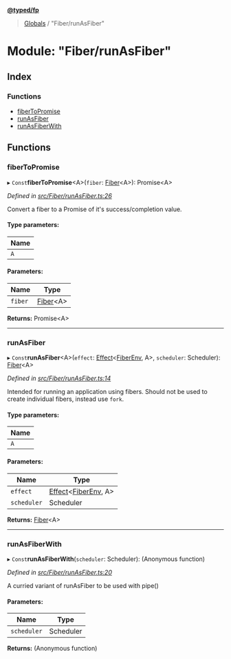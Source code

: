 **[@typed/fp](../README.md)**

> [Globals](../globals.md) / "Fiber/runAsFiber"

# Module: "Fiber/runAsFiber"

## Index

### Functions

* [fiberToPromise](_fiber_runasfiber_.md#fibertopromise)
* [runAsFiber](_fiber_runasfiber_.md#runasfiber)
* [runAsFiberWith](_fiber_runasfiber_.md#runasfiberwith)

## Functions

### fiberToPromise

▸ `Const`**fiberToPromise**\<A>(`fiber`: [Fiber](../interfaces/_fiber_fiber_.fiber.md)\<A>): Promise\<A>

*Defined in [src/Fiber/runAsFiber.ts:26](https://github.com/TylorS/typed-fp/blob/41076ce/src/Fiber/runAsFiber.ts#L26)*

Convert a fiber to a Promise of it's success/completion value.

#### Type parameters:

Name |
------ |
`A` |

#### Parameters:

Name | Type |
------ | ------ |
`fiber` | [Fiber](../interfaces/_fiber_fiber_.fiber.md)\<A> |

**Returns:** Promise\<A>

___

### runAsFiber

▸ `Const`**runAsFiber**\<A>(`effect`: [Effect](_effect_effect_.effect.md)\<[FiberEnv](../interfaces/_fiber_fiberenv_.fiberenv.md), A>, `scheduler`: Scheduler): [Fiber](../interfaces/_fiber_fiber_.fiber.md)\<A>

*Defined in [src/Fiber/runAsFiber.ts:14](https://github.com/TylorS/typed-fp/blob/41076ce/src/Fiber/runAsFiber.ts#L14)*

Intended for running an application using fibers. Should not be used to create individual fibers, instead
use `fork`.

#### Type parameters:

Name |
------ |
`A` |

#### Parameters:

Name | Type |
------ | ------ |
`effect` | [Effect](_effect_effect_.effect.md)\<[FiberEnv](../interfaces/_fiber_fiberenv_.fiberenv.md), A> |
`scheduler` | Scheduler |

**Returns:** [Fiber](../interfaces/_fiber_fiber_.fiber.md)\<A>

___

### runAsFiberWith

▸ `Const`**runAsFiberWith**(`scheduler`: Scheduler): (Anonymous function)

*Defined in [src/Fiber/runAsFiber.ts:20](https://github.com/TylorS/typed-fp/blob/41076ce/src/Fiber/runAsFiber.ts#L20)*

A curried variant of runAsFiber to be used with pipe()

#### Parameters:

Name | Type |
------ | ------ |
`scheduler` | Scheduler |

**Returns:** (Anonymous function)
